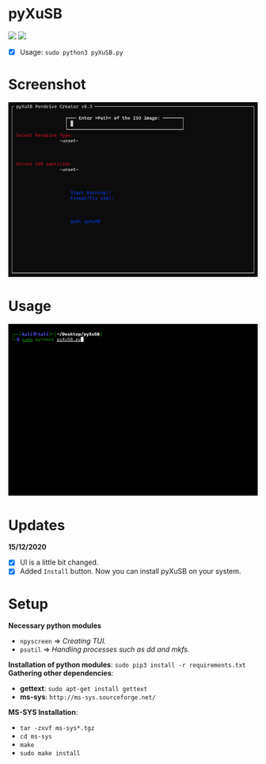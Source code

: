 # pyXuSB
<img src="https://img.shields.io/badge/-Linux-black?style=for-the-badge&logo=Linux&logoColor=white"> <img src="https://img.shields.io/badge/-Python-black?style=for-the-badge&logo=python&logoColor=white">

- [x] Usage: ```sudo python3 pyXuSB.py```

# Screenshot
![Screen](.animations/Screenshot.png)

# Usage
![animation](.animations/usb.gif)

# Updates
<b>15/12/2020</b>
- [x] UI is a little bit changed.
- [x] Added ```Install``` button. Now you can install pyXuSB on your system.

# Setup
<b>Necessary python modules</b>
- ```npyscreen``` => <i>Creating TUI.</i>
- ```psutil``` => <i>Handling processes such as dd and mkfs.</i>

<b>Installation of python modules</b>: ```sudo pip3 install -r requirements.txt```<br>
<b>Gathering other dependencies</b>:
- <b>gettext</b>: ```sudo apt-get install gettext```
- <b>ms-sys</b>: ```http://ms-sys.sourceforge.net/```

<b>MS-SYS Installation</b>:
- ```tar -zxvf ms-sys*.tgz```
- ```cd ms-sys```
- ```make```
- ```sudo make install```

